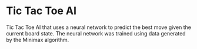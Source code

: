 # Tic Tac Toe AI
Tic Tac Toe AI that uses a neural network to predict the best move given the current board state. The neural network was trained using data generated by the Minimax algorithm. 

